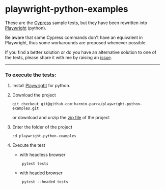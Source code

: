 # playwright-python-examples

These are the [Cypress](https://example.cypress.io/) sample tests, but they have been rewritten into [Playwright](https://playwright.dev/python/docs/intro) (python).

Be aware that some Cypress commands don't have an equivalent in Playwright, thus some workarounds are proposed whenever possible.

If you find a better solution or do you have an alternative solution to one of the tests, please share it with me by raising an [issue](https://github.com/harmin-parra/playwright-python-examples/issues).

---
### To execute the tests:

1. Install [Playwright](https://playwright.dev/python/docs/intro) for python.

2. Download the project
   
   ``git checkout git@github.com:harmin-parra/playwright-python-examples.git``

   or download and unzip the [zip file](https://github.com/harmin-parra/playwright-python-examples/archive/refs/heads/main.zip) of the project

3. Enter the folder of the project

   ``cd playwright-python-examples``

4. Execute the test

   * with headless browser
  
     `` pytest tests``

   * with headed browser

     `` pytest --headed tests``
